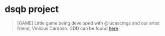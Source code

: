 # dsqb project
> [GAME] Little game being developed with @lucascmgs and our artist friend, Vinicius Cardoso. GDD can be found [here](https://goo.gl/CBrmFY).
